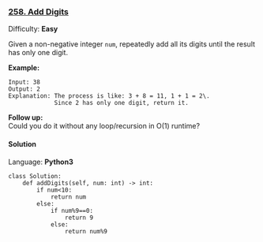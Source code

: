 ### [258\. Add Digits](https://leetcode.com/problems/add-digits/)

Difficulty: **Easy**


Given a non-negative integer `num`, repeatedly add all its digits until the result has only one digit.

**Example:**

```
Input: 38
Output: 2 
Explanation: The process is like: 3 + 8 = 11, 1 + 1 = 2\. 
             Since 2 has only one digit, return it.
```

**Follow up:**  
Could you do it without any loop/recursion in O(1) runtime?


#### Solution

Language: **Python3**

```python3
class Solution:
    def addDigits(self, num: int) -> int:
        if num<10:
            return num
        else:
            if num%9==0:
                return 9
            else:
                return num%9
```